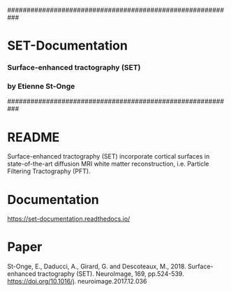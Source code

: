 ###########################################################
#   SET-Documentation
###     Surface-enhanced tractography (SET)
###         
###         by Etienne St-Onge
###########################################################

# README #
Surface-enhanced tractography (SET) incorporate cortical surfaces in state-of-the-art diffusion MRI white matter reconstruction, i.e. Particle Filtering Tractography (PFT).

# Documentation #
https://set-documentation.readthedocs.io/

# Paper #
St-Onge, E., Daducci, A., Girard, G. and Descoteaux, M., 2018. Surface-enhanced tractography (SET). NeuroImage, 169, pp.524-539. https://doi.org/10.1016/j. neuroimage.2017.12.036
